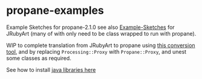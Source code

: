 # propane-examples
Example Sketches for propane-2.1.0 see also [Example-Sketches][examples] for JRubyArt (many of with only need to be class wrapped to run with propane).

WIP to complete translation from JRubyArt to propane using [this conversion tool][conversion], and by replacing `Processing::Proxy` with `Propane::Proxy`, and unest some classes as required.

See how to install [java libraries here][contributed]


[conversion]:https://gist.github.com/monkstone/6f61ecf6c0f222d9b80250bd60a8c84f
[examples]:https://github.com/ruby-processing/JRubyArt-examples
[contributed]:https://ruby-processing.github.io/propane/contributed
